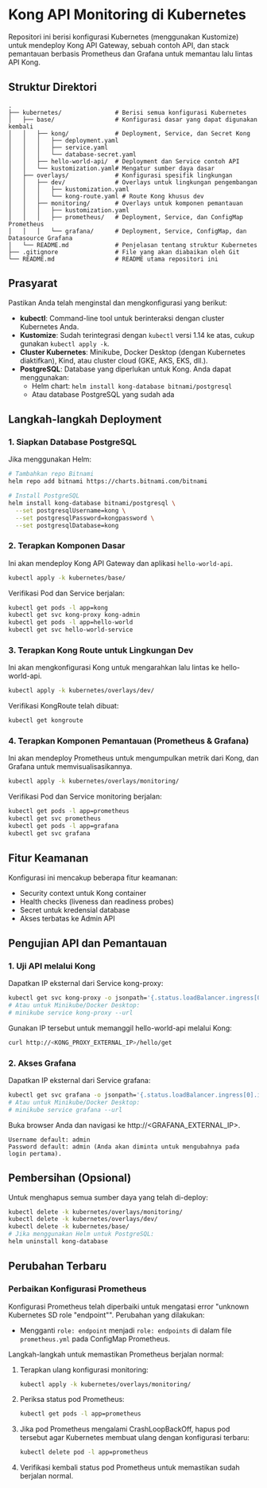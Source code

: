 # Kong API Monitoring di Kubernetes

Repositori ini berisi konfigurasi Kubernetes (menggunakan Kustomize) untuk mendeploy Kong API Gateway, sebuah contoh API, dan stack pemantauan berbasis Prometheus dan Grafana untuk memantau lalu lintas API Kong.

## Struktur Direktori
```
.
├── kubernetes/               # Berisi semua konfigurasi Kubernetes
│   ├── base/                 # Konfigurasi dasar yang dapat digunakan kembali
│   │   ├── kong/             # Deployment, Service, dan Secret Kong
│   │   │   ├── deployment.yaml
│   │   │   ├── service.yaml
│   │   │   └── database-secret.yaml
│   │   ├── hello-world-api/  # Deployment dan Service contoh API
│   │   └── kustomization.yaml# Mengatur sumber daya dasar
│   ├── overlays/             # Konfigurasi spesifik lingkungan
│   │   ├── dev/              # Overlays untuk lingkungan pengembangan
│   │   │   ├── kustomization.yaml
│   │   │   └── kong-route.yaml # Route Kong khusus dev
│   │   ├── monitoring/       # Overlays untuk komponen pemantauan
│   │   │   ├── kustomization.yaml
│   │   │   ├── prometheus/   # Deployment, Service, dan ConfigMap Prometheus
│   │   │   └── grafana/      # Deployment, Service, ConfigMap, dan Datasource Grafana
│   └── README.md             # Penjelasan tentang struktur Kubernetes
├── .gitignore                # File yang akan diabaikan oleh Git
└── README.md                 # README utama repositori ini
```

## Prasyarat

Pastikan Anda telah menginstal dan mengkonfigurasi yang berikut:

* **kubectl**: Command-line tool untuk berinteraksi dengan cluster Kubernetes Anda.
* **Kustomize**: Sudah terintegrasi dengan `kubectl` versi 1.14 ke atas, cukup gunakan `kubectl apply -k`.
* **Cluster Kubernetes**: Minikube, Docker Desktop (dengan Kubernetes diaktifkan), Kind, atau cluster cloud (GKE, AKS, EKS, dll.).
* **PostgreSQL**: Database yang diperlukan untuk Kong. Anda dapat menggunakan:
  * Helm chart: `helm install kong-database bitnami/postgresql`
  * Atau database PostgreSQL yang sudah ada

## Langkah-langkah Deployment

### 1. Siapkan Database PostgreSQL

Jika menggunakan Helm:
```bash
# Tambahkan repo Bitnami
helm repo add bitnami https://charts.bitnami.com/bitnami

# Install PostgreSQL
helm install kong-database bitnami/postgresql \
  --set postgresqlUsername=kong \
  --set postgresqlPassword=kongpassword \
  --set postgresqlDatabase=kong
```

### 2. Terapkan Komponen Dasar

Ini akan mendeploy Kong API Gateway dan aplikasi `hello-world-api`.

```bash
kubectl apply -k kubernetes/base/
```

Verifikasi Pod dan Service berjalan:
```bash
kubectl get pods -l app=kong
kubectl get svc kong-proxy kong-admin
kubectl get pods -l app=hello-world
kubectl get svc hello-world-service
```

### 3. Terapkan Kong Route untuk Lingkungan Dev

Ini akan mengkonfigurasi Kong untuk mengarahkan lalu lintas ke hello-world-api.

```bash
kubectl apply -k kubernetes/overlays/dev/
```

Verifikasi KongRoute telah dibuat:
```bash
kubectl get kongroute
```

### 4. Terapkan Komponen Pemantauan (Prometheus & Grafana)

Ini akan mendeploy Prometheus untuk mengumpulkan metrik dari Kong, dan Grafana untuk memvisualisasikannya.

```bash
kubectl apply -k kubernetes/overlays/monitoring/
```

Verifikasi Pod dan Service monitoring berjalan:
```bash
kubectl get pods -l app=prometheus
kubectl get svc prometheus
kubectl get pods -l app=grafana
kubectl get svc grafana
```

## Fitur Keamanan

Konfigurasi ini mencakup beberapa fitur keamanan:
- Security context untuk Kong container
- Health checks (liveness dan readiness probes)
- Secret untuk kredensial database
- Akses terbatas ke Admin API

## Pengujian API dan Pemantauan

### 1. Uji API melalui Kong

Dapatkan IP eksternal dari Service kong-proxy:
```bash
kubectl get svc kong-proxy -o jsonpath='{.status.loadBalancer.ingress[0].ip}'
# Atau untuk Minikube/Docker Desktop:
# minikube service kong-proxy --url
```

Gunakan IP tersebut untuk memanggil hello-world-api melalui Kong:
```bash
curl http://<KONG_PROXY_EXTERNAL_IP>/hello/get
```

### 2. Akses Grafana

Dapatkan IP eksternal dari Service grafana:
```bash
kubectl get svc grafana -o jsonpath='{.status.loadBalancer.ingress[0].ip}'
# Atau untuk Minikube/Docker Desktop:
# minikube service grafana --url
```

Buka browser Anda dan navigasi ke http://<GRAFANA_EXTERNAL_IP>.

```
Username default: admin
Password default: admin (Anda akan diminta untuk mengubahnya pada login pertama).
```

## Pembersihan (Opsional)

Untuk menghapus semua sumber daya yang telah di-deploy:

```bash
kubectl delete -k kubernetes/overlays/monitoring/
kubectl delete -k kubernetes/overlays/dev/
kubectl delete -k kubernetes/base/
# Jika menggunakan Helm untuk PostgreSQL:
helm uninstall kong-database
```

## Perubahan Terbaru

### Perbaikan Konfigurasi Prometheus

Konfigurasi Prometheus telah diperbaiki untuk mengatasi error "unknown Kubernetes SD role \"endpoint\"". Perubahan yang dilakukan:
- Mengganti `role: endpoint` menjadi `role: endpoints` di dalam file `prometheus.yml` pada ConfigMap Prometheus.

Langkah-langkah untuk memastikan Prometheus berjalan normal:
1. Terapkan ulang konfigurasi monitoring:
   ```bash
   kubectl apply -k kubernetes/overlays/monitoring/
   ```
2. Periksa status pod Prometheus:
   ```bash
   kubectl get pods -l app=prometheus
   ```
3. Jika pod Prometheus mengalami CrashLoopBackOff, hapus pod tersebut agar Kubernetes membuat ulang dengan konfigurasi terbaru:
   ```bash
   kubectl delete pod -l app=prometheus
   ```
4. Verifikasi kembali status pod Prometheus untuk memastikan sudah berjalan normal.
